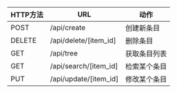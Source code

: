HTTP方法|URL|动作
---|---|---
POST|/api/create|创建新条目
DELETE|/api/delete/[item_id]|删除条目
GET|/api/tree|获取条目列表
GET|/api/search/[item_id]|检索某个条目
PUT|/api/update/[item_id]|修改某个条目


